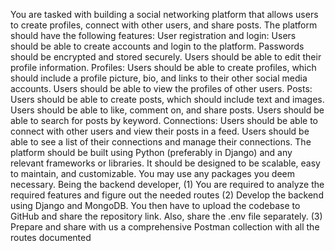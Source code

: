 You are tasked with building a social networking platform that allows users to 
create profiles, connect with other users, and share posts. The platform should 
have the following features:
User registration and login:
Users should be able to create accounts and login to the platform.
Passwords should be encrypted and stored securely.
Users should be able to edit their profile information.
Profiles:
Users should be able to create profiles, which should include a 
profile picture, bio, and links to their other social media accounts.
Users should be able to view the profiles of other users.
Posts:
Users should be able to create posts, which should include text 
and images.
Users should be able to like, comment on, and share posts.
Users should be able to search for posts by keyword.
Connections:
Users should be able to connect with other users and view their 
posts in a feed.
Users should be able to see a list of their connections and manage 
their connections.
The platform should be built using Python (preferably in Django) and any 
relevant frameworks or libraries. It should be designed to be scalable, easy to 
maintain, and customizable. You may use any packages you deem necessary.
Being the backend developer,
(1) You are required to analyze the required features and figure out the needed 
routes
(2) Develop the backend using Django and MongoDB. You then have to upload 
the codebase to GitHub and share the repository link. Also, share the .env file 
separately.
(3) Prepare and share with us a comprehensive Postman collection with all the 
routes documented 